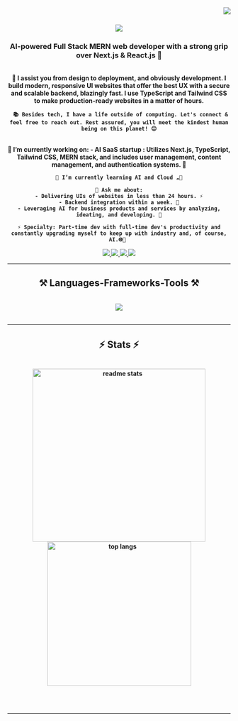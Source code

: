 <img align="right" src="https://visitor-badge.laobi.icu/badge?page_id=vigneshrintu.vigneshrintu" />

<h1 align="center">
    <img src="https://readme-typing-svg.herokuapp.com/?font=Righteous&size=35&center=true&vCenter=true&width=500&height=70&duration=4000&lines=Hi+There!+👋;+I'm+Vigneshwar+Reddy!;" />
</h1>

<h3 align="center"> <strong> AI-powered Full Stack MERN web developer with a strong grip over Next.js & React.js 🚀 </h3>

<br/>

<div align="center">
    🌟 I assist you from design to deployment, and obviously development. I build modern, responsive UI websites that offer the best UX with a secure and scalable backend, blazingly fast. I use TypeScript and Tailwind CSS to make production-ready websites in a matter of hours.

     📚 Besides tech, I have a life outside of computing. Let's connect & feel free to reach out. Rest assured, you will meet the kindest human being on this planet! 😊
</div>

<br/>

<div align="center">
    <strong> 🔭 I’m currently working on:
    -  AI SaaS startup :  Utilizes Next.js, TypeScript, Tailwind CSS, MERN stack, and includes user management, content management, and authentication systems. 💼

    🌱 I’m currently learning AI and Cloud ☁️🤖

    💬 Ask me about:
    - Delivering UIs of websites in less than 24 hours. ⚡
    - Backend integration within a week. 🔗
    - Leveraging AI for business products and services by analyzing, ideating, and developing. 🧠

    ⚡ Specialty: Part-time dev with full-time dev's productivity and constantly upgrading myself to keep up with industry and, of course, AI.🌐🚀 
</div>


<div align="center">
    <a href="mailto:vigneshrintu@gmail.com">
        <img src="https://img.shields.io/badge/Gmail-333333?style=for-the-badge&logo=gmail&logoColor=red" />
    </a>
    <a href="https://linkedin.com/in/YOUR_LINKEDIN" target="_blank">
        <img src="https://img.shields.io/badge/LinkedIn-0077B5?style=for-the-badge&logo=linkedin&logoColor=white" />
    </a>
    <a href="YOUR_PORTFOLIO_URL" target="_blank">
        <img src="https://img.shields.io/badge/Portfolio-FF5722?style=for-the-badge&logo=todoist&logoColor=white" />
    </a>
    <a href="https://www.instagram.com/rintu_reddy/" target="_blank">
        <img src="https://img.shields.io/badge/Instagram-E4405F?style=for-the-badge&logo=instagram&logoColor=white" />
    </a>
</div>

<hr/>

<h2 align="center">⚒️ Languages-Frameworks-Tools ⚒️</h2>
<br/>
<div align="center">
    <img src="https://skillicons.dev/icons?i=nextjs,react,tailwind,typescript,express,nodejs,mongodb,mysql,javascript,html,css,java,cpp,c,python,ai,github,linux,figma,bootstrap,mui,vscode,git,postman,netlify,vercel,npm,php,stackoverflow,svg,ubuntu,vscode,windows" /><br>
</div>

<br/>

<hr/>

<h2 align="center">⚡ Stats ⚡</h2>
<br/>
<div align="center">
  
  <img width=390 src="https://github-readme-stats.vercel.app/api?username=vigneshrintu&count_private=true&show_icons=true&theme=react&rank_icon=github&border_radius=10" alt="readme stats" />
  <br/>
  <img width=325 align="center" src="https://github-readme-stats.vercel.app/api/top-langs/?username=vigneshrintu&hide=HTML&langs_count=8&layout=compact&theme=react&border_radius=10&size_weight=0.5&count_weight=0.5&exclude_repo=github-readme-stats" alt="top langs" />
</div>

<br/><br/>

<hr/>

<br/>
